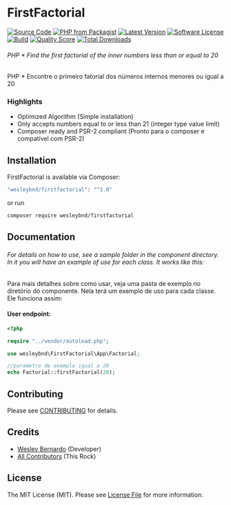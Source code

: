 # FirstFactorial

[![Source Code](http://img.shields.io/badge/source-wesleybnd/firstfactorial-blue.svg?style=flat-square)](https://github.com/wesleybnd/firstfactorial)
[![PHP from Packagist](https://img.shields.io/packagist/php-v/wesleybnd/firstfactorial.svg?style=flat-square)](https://packagist.org/packages/wesleybnd/firstfactorial)
[![Latest Version](https://img.shields.io/github/release/wesleybnd/firstfactorial.svg?style=flat-square)](https://github.com/wesleybnd/cafeapi/releases)
[![Software License](https://img.shields.io/badge/license-MIT-brightgreen.svg?style=flat-square)](LICENSE)
[![Build](https://img.shields.io/scrutinizer/build/g/wesleybnd/firstfactorial.svg?style=flat-square)](https://scrutinizer-ci.com/g/wesleybnd/firstfactorial)
[![Quality Score](https://img.shields.io/scrutinizer/g/wesleybnd/firstfactorial.svg?style=flat-square)](https://scrutinizer-ci.com/g/wesleybnd/firstfactorial)
[![Total Downloads](https://img.shields.io/packagist/dt/wesleybnd/firstfactorial.svg?style=flat-square)](https://packagist.org/packages/wesleybnd/firstfactorial)

###### PHP * Find the first factorial of the inner numbers less than or equal to 20

PHP * Encontre o primeiro fatorial dos números internos menores ou igual a 20

### Highlights

- Optimized Algorithm (Simple installation)
- Only accepts numbers equal to or less than 21 (integer type value limit)
- Composer ready and PSR-2 compliant (Pronto para o composer e compatível com PSR-2)

## Installation

FirstFactorial is available via Composer:

```bash
"wesleybnd/firstfactorial": "^1.0"
```
or run

```bash
composer require wesleybnd/firstfactorial
```

## Documentation

###### For details on how to use, see a sample folder in the component directory. In it you will have an example of use for each class. It works like this:

Para mais detalhes sobre como usar, veja uma pasta de exemplo no diretório do componente. Nela terá um exemplo de uso para cada classe. Ele funciona assim:

#### User endpoint:

```php
<?php

require "../vendor/autoload.php";

use wesleybnd\FirstFactorial\App\Factorial;

//parametro de exemplo igual a 20
echo Factorial::firstFactorial(20);  

```

## Contributing

Please see [CONTRIBUTING](https://github.com/weslebnd/firstfactorial/blob/master/CONTRIBUTING.md) for details.

## Credits

- [Wesley Bernardo](https://github.com/wesleybnd) (Developer)
- [All Contributors](https://github.com/wesleybnd/firstfactorial/contributors) (This Rock)

## License

The MIT License (MIT). Please see [License File](https://github.com/wesleybnd/firstfactorial/blob/master/LICENSE) for more information.